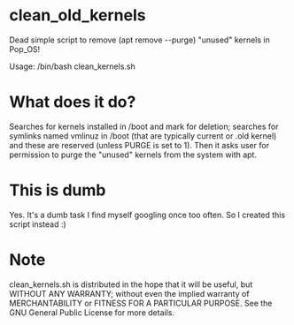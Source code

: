 # clean_old_kernels
Dead simple script to remove (apt remove --purge) "unused" kernels in Pop_OS!

Usage: /bin/bash clean_kernels.sh

# What does it do?
Searches for kernels installed in /boot and mark for deletion; searches for symlinks named vmlinuz in /boot (that are typically current or .old kernel) and these are reserved (unless PURGE is set to 1). Then it asks user for permission to purge the "unused" kernels from the system with apt.

# This is dumb
Yes. It's a dumb task I find myself googling once too often. So I created this script instead :)

# Note
clean_kernels.sh is distributed in the hope that it will be useful, but WITHOUT ANY WARRANTY; without even the implied warranty of MERCHANTABILITY or FITNESS FOR A PARTICULAR PURPOSE.  See the GNU General Public License for more details.

